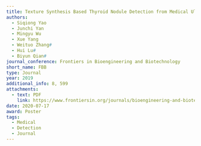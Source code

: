 ```yaml
---
title: Texture Synthesis Based Thyroid Nodule Detection from Medical Ultrasound Images Interpreting and Suppressing the Adversarial Effect of In-place Manual Annotation
authors:
  - Siqiong Yao
  - Junchi Yan
  - Mingyu Wu
  - Xue Yang
  - Weituo Zhang#
  - Hui Lu#
  - Biyun Qian#
journal_conference: Frontiers in Bioengineering and Biotechnology
short_name: FBB
type: Journal
year: 2019
additional_info: 8, 599
attachments:
  - text: PDF
    link: https://www.frontiersin.org/journals/bioengineering-and-biotechnology/articles/10.3389/fbioe.2020.00599/full
date: 2020-07-17
award: Poster
tags:
  - Medical
  - Detection
  - Journal
---
```

